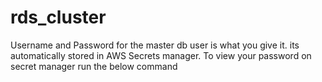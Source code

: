 # rds_cluster
Username and Password for the master db user is what you give it.
its automatically stored in AWS Secrets manager.
To view your password  on secret manager run the below command

